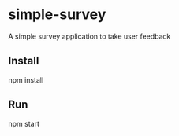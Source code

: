 # simple-survey
A simple survey application to take user feedback
## Install
npm install
## Run
npm start
